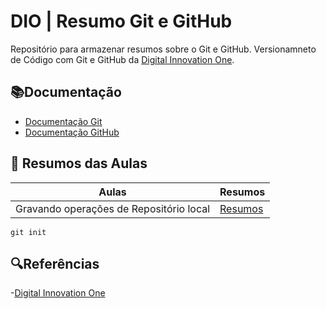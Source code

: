 
# DIO | Resumo Git e GitHub

Repositório para armazenar resumos sobre o Git e GitHub. Versionamneto de Código com Git e GitHub da [Digital Innovation One](https://www.dio.me/).

## 📚Documentação
- [Documentação Git](https://git-scm.com/doc)
- [Documentação GitHub](https://docs.github.com/)

## 📃 Resumos das Aulas

| Aulas | Resumos |
|-------|---------|
| Gravando operações de Repositório local | [Resumos]()|

```
git init
```

## 🔍Referências

-[Digital Innovation One]()